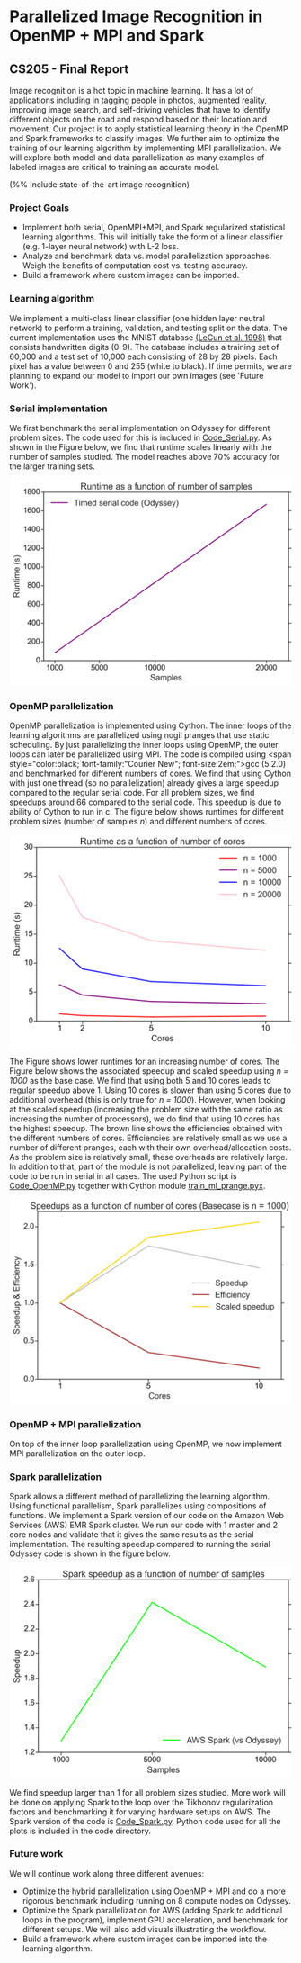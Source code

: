 # Parallelized Image Recognition in OpenMP + MPI and Spark
## CS205 - Final Report

Image recognition is a hot topic in machine learning. It has a lot of applications including in tagging people in photos, augmented reality, improving image search, and self-driving vehicles that have to identify different objects on the road and respond based on their location and movement. Our project is to apply statistical learning theory in the OpenMP and Spark frameworks to classify images. We further aim to optimize the training of our learning algorithm by implementing MPI parallelization. We will explore both model and data parallelization as many examples of labeled images are critical to training an accurate model.

(%% Include state-of-the-art image recognition)

### Project Goals
- Implement both serial, OpenMPI+MPI, and Spark regularized statistical learning algorithms. This will initially take the form of a linear classifier (e.g. 1-layer neural network) with L-2 loss.
- Analyze and benchmark data vs. model parallelization approaches. Weigh the benefits of computation cost vs. testing accuracy.
- Build a framework where custom images can be imported.

### Learning algorithm
We implement a multi-class linear classifier (one hidden layer neutral network) to perform a training, validation, and testing split on the data. The current implementation uses the MNIST database [(LeCun et al. 1998)](http://yann.lecun.com/exdb/mnist/) that consists handwritten digits (0-9). The database includes a training set of 60,000 and a test set of 10,000 each consisting of 28 by 28 pixels. Each pixel has a value between 0 and 255 (white to black). If time permits, we are planning to expand our model to import our own images (see 'Future Work'). 

### Serial implementation
We first benchmark the serial implementation on Odyssey for different problem sizes. The code used for this is included in [Code_Serial.py](https://github.com/jdmaasakkers/cs205_prelimreport/blob/master/Code/Code_Serial.py). As shown in the Figure below, we find that runtime scales linearly with the number of samples studied. The model reaches above 70% accuracy for the larger training sets. 

![Serial-Runtimes](https://github.com/jdmaasakkers/cs205_prelimreport/blob/master/Sizes_Serial.png)

### OpenMP parallelization
OpenMP parallelization is implemented using Cython. The inner loops of the learning algorithms are parallelized using nogil pranges that  use static scheduling. By just parallelizing the inner loops using OpenMP, the outer loops can later be parallelized using MPI. The code is compiled using <span style="color:black; font-family:"Courier New"; font-size:2em;">gcc</span> (5.2.0) and benchmarked for different numbers of cores. We find that using Cython with just one thread (so no parallelization) already gives a large speedup compared to the regular serial code. For all problem sizes, we find speedups around 66 compared to the serial code. This speedup is due to ability of Cython to run in c. The figure below shows runtimes for different problem sizes (number of samples *n*) and different numbers of cores.

![OpenMP-Runtimes](https://github.com/jdmaasakkers/cs205_prelimreport/blob/master/Runtime_OpenMP.png)

The Figure shows lower runtimes for an increasing number of cores. The Figure below shows the associated speedup and scaled speedup using *n = 1000* as the base case. We find that using both 5 and 10 cores leads to regular speedup above 1. Using 10 cores is slower than using 5 cores due to additional overhead (this is only true for *n = 1000*). However, when looking at the scaled speedup (increasing the problem size with the same ratio as increasing the number of processors), we do find that using 10 cores has the highest speedup. The brown line shows the efficiencies obtained with the different numbers of cores. Efficiencies are relatively small as we use a number of different pranges, each with their own overhead/allocation costs. As the problem size is relatively small, these overheads are relatively large. In addition to that, part of the module is not parallelized, leaving part of the code to be run in serial in all cases. The used Python script is [Code_OpenMP.py](https://github.com/jdmaasakkers/cs205_prelimreport/blob/master/Code/Code_OpenMP.py) together with Cython module [train_ml_prange.pyx](https://github.com/jdmaasakkers/cs205_prelimreport/blob/master/Code/train_ml_prange.pyx).

![OpenMP-Speedups](https://github.com/jdmaasakkers/cs205_prelimreport/blob/master/Speedup_OpenMP.png)

### OpenMP + MPI parallelization
On top of the inner loop parallelization using OpenMP, we now implement MPI parallelization on the outer loop. 

### Spark parallelization
Spark allows a different method of parallelizing the learning algorithm. Using functional parallelism, Spark parallelizes using compositions of functions. We implement a Spark version of our code on the Amazon Web Services (AWS) EMR Spark cluster. We run our code with 1 master and 2 core nodes and validate that it gives the same results as the serial implementation. The resulting speedup compared to running the serial Odyssey code is shown in the figure below.

![Spark-Speedups](https://github.com/jdmaasakkers/cs205_prelimreport/blob/master/Speedup_Spark.png)

We find speedup larger than 1 for all problem sizes studied. More work will be done on applying Spark to the loop over the Tikhonov regularization factors and benchmarking it for varying hardware setups on AWS. The Spark version of the code is [Code_Spark.py](https://github.com/jdmaasakkers/cs205_prelimreport/blob/master/Code/Code_Spark.py). Python code used for all the plots is included in the code directory. 

### Future work
We will continue work along three different avenues:
- Optimize the hybrid parallelization using OpenMP + MPI and do a more rigorous benchmark including running on 8 compute nodes on Odyssey.
- Optimize the Spark parallelization for AWS (adding Spark to additional loops in the program), implement GPU acceleration, and benchmark for different setups. We will also add visuals illustrating the workflow. 
- Build a framework where custom images can be imported into the learning algorithm. 
